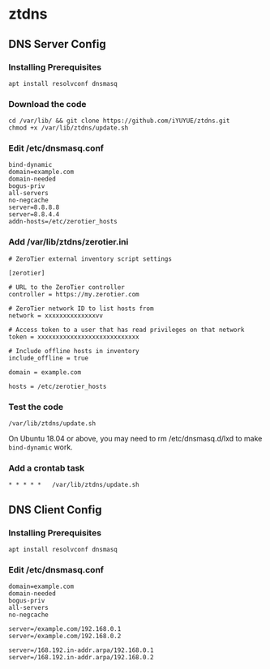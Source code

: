 # ztdns
## DNS Server Config
### Installing Prerequisites
```
apt install resolvconf dnsmasq
```
### Download the code
```
cd /var/lib/ && git clone https://github.com/iYUYUE/ztdns.git
chmod +x /var/lib/ztdns/update.sh
```
### Edit /etc/dnsmasq.conf
```
bind-dynamic
domain=example.com
domain-needed
bogus-priv
all-servers
no-negcache
server=8.8.8.8
server=8.8.4.4
addn-hosts=/etc/zerotier_hosts
```
### Add /var/lib/ztdns/zerotier.ini
```
# ZeroTier external inventory script settings

[zerotier]

# URL to the ZeroTier controller
controller = https://my.zerotier.com

# ZeroTier network ID to list hosts from
network = xxxxxxxxxxxxxxvv

# Access token to a user that has read privileges on that network
token = xxxxxxxxxxxxxxxxxxxxxxxxxxxx

# Include offline hosts in inventory
include_offline = true

domain = example.com

hosts = /etc/zerotier_hosts

```
### Test the code
```
/var/lib/ztdns/update.sh
```
On Ubuntu 18.04 or above, you may need to rm /etc/dnsmasq.d/lxd to make ``bind-dynamic`` work.

### Add a crontab task
```
* * * * *	/var/lib/ztdns/update.sh
```
## DNS Client Config
### Installing Prerequisites
```
apt install resolvconf dnsmasq
```
### Edit /etc/dnsmasq.conf
```
domain=example.com
domain-needed
bogus-priv
all-servers
no-negcache

server=/example.com/192.168.0.1
server=/example.com/192.168.0.2

server=/168.192.in-addr.arpa/192.168.0.1
server=/168.192.in-addr.arpa/192.168.0.2
```
